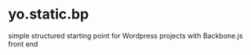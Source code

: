 yo.static.bp
============

simple structured starting point for Wordpress projects with Backbone.js front end
